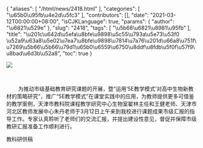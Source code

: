 {
    "aliases": [
        "/html/news/2418.html"
    ],
    "categories": [
        "\u65b0\u95fb\u4e2d\u5fc3"
    ],
    "contributors": [],
    "date": "2021-03-12T00:00:00+08:00",
    "isCJKLanguage": true,
    "params": {
        "author": "\u6821\u529e"
    },
    "slug": "2418",
    "tags": [
        "\u5b66\u6821\u8981\u95fb"
    ],
    "title": "\u201c\u642d\u5efa\u8bfe\u9898\u5c55\u793a\u5e73\u53f0 \u52a9\u63a8\u5e02\u7ea7\u8bfe\u9898\u7814\u7a76\u201d\u66a8\u751f\u7269\u5b66\u5b66\u79d1\u65b0\u6559\u6750\u8ddf\u8fdb\u5f0f\u57f9\u8bad\u6d3b\u52a8",
    "toc": true
}

![](https://cdn.tfls.online/mirror/full/cdcc6bc9146f9832e6cfe67f01eb4cce335030b1.jpg)




     




        为推动市级基础教育研究课题的开展，暨“运用‘5E教学模式’对高中生物新教材的策略研究”，推广“5E教学模式”在课堂实践中的应用，为教师提供更多可借鉴的教学案例，天津市教科院课程教学研究中心生物室翟林主任和王健老师、天津市河北区教师发展中心朱丹老师于3月12日上午来到我校进行课题成果市级汇报的指导工作。专家认真聆听了老师们的交流汇报，并提出建设性意见，督促并保障市级教研汇报准备工作顺利进行。




  






教科研供稿  






  




